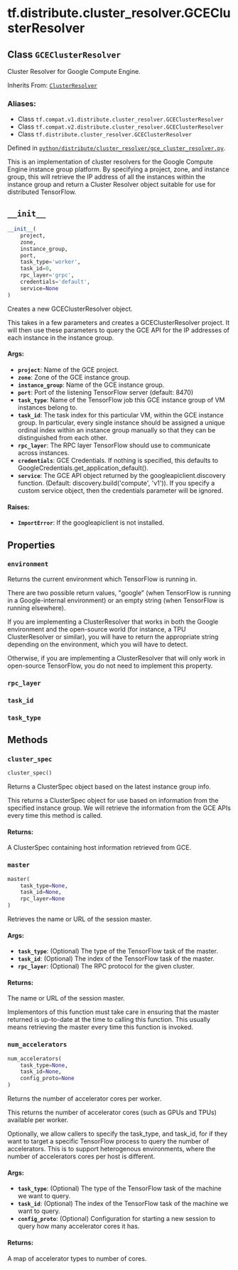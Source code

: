 <div itemscope itemtype="http://developers.google.com/ReferenceObject">
<meta itemprop="name" content="tf.distribute.cluster_resolver.GCEClusterResolver" />
<meta itemprop="path" content="Stable" />
<meta itemprop="property" content="environment"/>
<meta itemprop="property" content="rpc_layer"/>
<meta itemprop="property" content="task_id"/>
<meta itemprop="property" content="task_type"/>
<meta itemprop="property" content="__init__"/>
<meta itemprop="property" content="cluster_spec"/>
<meta itemprop="property" content="master"/>
<meta itemprop="property" content="num_accelerators"/>
</div>

# tf.distribute.cluster_resolver.GCEClusterResolver

## Class `GCEClusterResolver`

Cluster Resolver for Google Compute Engine.

Inherits From: [`ClusterResolver`](../../../tf/distribute/cluster_resolver/ClusterResolver.md)

### Aliases:

* Class `tf.compat.v1.distribute.cluster_resolver.GCEClusterResolver`
* Class `tf.compat.v2.distribute.cluster_resolver.GCEClusterResolver`
* Class `tf.distribute.cluster_resolver.GCEClusterResolver`



Defined in [`python/distribute/cluster_resolver/gce_cluster_resolver.py`](/code/stable/tensorflow/python/distribute/cluster_resolver/gce_cluster_resolver.py).

<!-- Placeholder for "Used in" -->

This is an implementation of cluster resolvers for the Google Compute Engine
instance group platform. By specifying a project, zone, and instance group,
this will retrieve the IP address of all the instances within the instance
group and return a Cluster Resolver object suitable for use for distributed
TensorFlow.

<h2 id="__init__"><code>__init__</code></h2>

``` python
__init__(
    project,
    zone,
    instance_group,
    port,
    task_type='worker',
    task_id=0,
    rpc_layer='grpc',
    credentials='default',
    service=None
)
```

Creates a new GCEClusterResolver object.

This takes in a few parameters and creates a GCEClusterResolver project. It
will then use these parameters to query the GCE API for the IP addresses of
each instance in the instance group.

#### Args:


* <b>`project`</b>: Name of the GCE project.
* <b>`zone`</b>: Zone of the GCE instance group.
* <b>`instance_group`</b>: Name of the GCE instance group.
* <b>`port`</b>: Port of the listening TensorFlow server (default: 8470)
* <b>`task_type`</b>: Name of the TensorFlow job this GCE instance group of VM
  instances belong to.
* <b>`task_id`</b>: The task index for this particular VM, within the GCE
  instance group. In particular, every single instance should be assigned
  a unique ordinal index within an instance group manually so that they
  can be distinguished from each other.
* <b>`rpc_layer`</b>: The RPC layer TensorFlow should use to communicate across
  instances.
* <b>`credentials`</b>: GCE Credentials. If nothing is specified, this defaults to
  GoogleCredentials.get_application_default().
* <b>`service`</b>: The GCE API object returned by the googleapiclient.discovery
  function. (Default: discovery.build('compute', 'v1')). If you specify a
  custom service object, then the credentials parameter will be ignored.


#### Raises:


* <b>`ImportError`</b>: If the googleapiclient is not installed.



## Properties

<h3 id="environment"><code>environment</code></h3>

Returns the current environment which TensorFlow is running in.

There are two possible return values, "google" (when TensorFlow is running
in a Google-internal environment) or an empty string (when TensorFlow is
running elsewhere).

If you are implementing a ClusterResolver that works in both the Google
environment and the open-source world (for instance, a TPU ClusterResolver
or similar), you will have to return the appropriate string depending on the
environment, which you will have to detect.

Otherwise, if you are implementing a ClusterResolver that will only work
in open-source TensorFlow, you do not need to implement this property.

<h3 id="rpc_layer"><code>rpc_layer</code></h3>




<h3 id="task_id"><code>task_id</code></h3>




<h3 id="task_type"><code>task_type</code></h3>






## Methods

<h3 id="cluster_spec"><code>cluster_spec</code></h3>

``` python
cluster_spec()
```

Returns a ClusterSpec object based on the latest instance group info.

This returns a ClusterSpec object for use based on information from the
specified instance group. We will retrieve the information from the GCE APIs
every time this method is called.

#### Returns:

A ClusterSpec containing host information retrieved from GCE.


<h3 id="master"><code>master</code></h3>

``` python
master(
    task_type=None,
    task_id=None,
    rpc_layer=None
)
```

Retrieves the name or URL of the session master.


#### Args:


* <b>`task_type`</b>: (Optional) The type of the TensorFlow task of the master.
* <b>`task_id`</b>: (Optional) The index of the TensorFlow task of the master.
* <b>`rpc_layer`</b>: (Optional) The RPC protocol for the given cluster.


#### Returns:

The name or URL of the session master.


Implementors of this function must take care in ensuring that the master
returned is up-to-date at the time to calling this function. This usually
means retrieving the master every time this function is invoked.

<h3 id="num_accelerators"><code>num_accelerators</code></h3>

``` python
num_accelerators(
    task_type=None,
    task_id=None,
    config_proto=None
)
```

Returns the number of accelerator cores per worker.

This returns the number of accelerator cores (such as GPUs and TPUs)
available per worker.

Optionally, we allow callers to specify the task_type, and task_id, for
if they want to target a specific TensorFlow process to query
the number of accelerators. This is to support heterogenous environments,
where the number of accelerators cores per host is different.

#### Args:


* <b>`task_type`</b>: (Optional) The type of the TensorFlow task of the machine we
  want to query.
* <b>`task_id`</b>: (Optional) The index of the TensorFlow task of the machine we
  want to query.
* <b>`config_proto`</b>: (Optional) Configuration for starting a new session to
  query how many accelerator cores it has.


#### Returns:

A map of accelerator types to number of cores.




